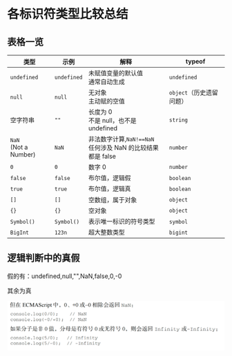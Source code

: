 # 各标识符类型比较总结

## 表格一览

| 类型                    | 示例        | 解释                                                          | typeof                   |
| ----------------------- | ----------- | ------------------------------------------------------------- | ------------------------ |
| `undefined`             | `undefined` | 未赋值变量的默认值<br>通常自动生成                            | `undefined`              |
| `null`                  | `null`      | 无对象<br>主动赋的空值                                        | `object`（历史遗留问题） |
| 空字符串                | `""`        | 长度为 0<br>不是 null，也不是 undefined                       | `string`                 |
| `NaN`<br>(Not a Number) | `NaN`       | 非法数字计算,`NaN!==NaN`<br>任何涉及 NaN 的比较结果都是 false | `number`                 |
| `0`                     | `0`         | 数字 0                                                        | `number`                 |
| `false`                 | `false`     | 布尔值，逻辑假                                                | `boolean`                |
| `true`                  | `true`      | 布尔值，逻辑真                                                | `boolean`                |
| `[]`                    | `[]`        | 空数组，属于对象                                              | `object`                 |
| `{}`                    | `{}`        | 空对象                                                        | `object`                 |
| `Symbol()`              | `Symbol()`  | 表示唯一标识的符号类型                                        | `symbol`                 |
| `BigInt`                | `123n`      | 超大整数类型                                                  | `bigint`                 |

## 逻辑判断中的真假

假的有：undefined,null,"",NaN,false,0,-0

其余为真


![alt text](image-6.png)